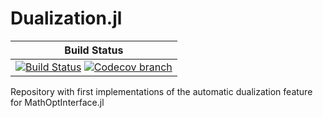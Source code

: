 # Dualization.jl

| **Build Status** |
|:-----------------:|
| [![Build Status][build-img]][build-url] [![Codecov branch][codecov-img]][codecov-url]

[build-img]: https://travis-ci.org/guilhermebodin/Dualization.jl.svg?branch=master
[build-url]: https://travis-ci.org/guilhermebodin/Dualization.jl
[codecov-img]: http://codecov.io/github/guilhermebodin/Dualization.jl/coverage.svg?branch=master
[codecov-url]: http://codecov.io/github/guilhermebodin/Dualization.jl?branch=master

Repository with first implementations of the automatic dualization feature for MathOptInterface.jl

